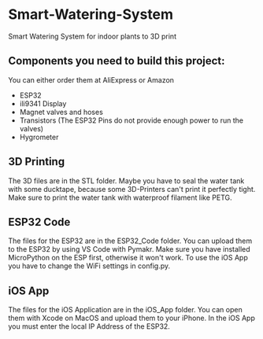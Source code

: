 # Smart-Watering-System
Smart Watering System for indoor plants to 3D print

## Components you need to build this project:
You can either order them at AliExpress or Amazon
- ESP32
- ili9341 Display
- Magnet valves and hoses
- Transistors (The ESP32 Pins do not provide enough power to run the valves)
- Hygrometer

## 3D Printing
The 3D files are in the STL folder. Maybe you have to seal the water tank with some ducktape, because some 3D-Printers can't print it perfectly tight. Make sure to print the water tank with waterproof filament like PETG. 

## ESP32 Code
The files for the ESP32 are in the ESP32_Code folder. You can upload them to the ESP32 by using VS Code with Pymakr. Make sure you have installed MicroPython on the ESP first, otherwise it won't work. To use the iOS App you have to change the WiFi settings in config.py.

## iOS App
The files for the iOS Application are in the iOS_App folder. You can open them with Xcode on MacOS and upload them to your iPhone. In the iOS App you must enter the local IP Address of the ESP32.
